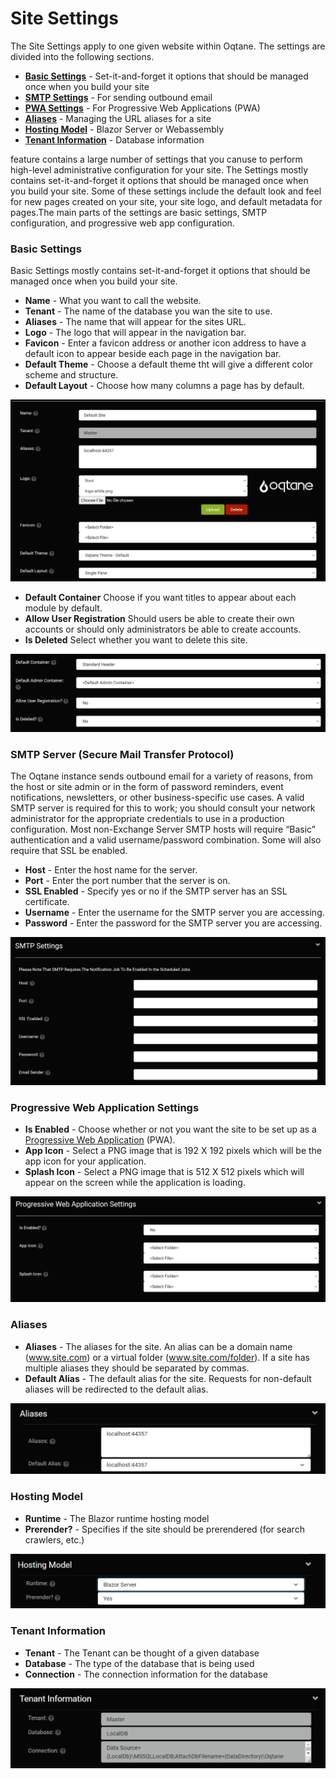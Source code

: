 # Site Settings

The Site Settings apply to one given website within Oqtane. The settings are divided into the following sections. 

* **[Basic Settings](#Basic)** - Set-it-and-forget it options that should be managed once when you build your site
* **[SMTP Settings](#SMTP)** - For sending outbound email
* **[PWA Settings](#PWA)** - For Progressive Web Applications (PWA)
* **[Aliases](#Aliases)** - Managing the URL aliases for a site
* **[Hosting Model](#Hosting)** - Blazor Server or Webassembly
* **[Tenant Information](#Tenant)** - Database information


feature contains a large number of settings that you canuse to perform high-level administrative configuration for your site. The Settings mostly contains set-it-and-forget it options that should be managed once when you build your site. Some of these settings include the default look and feel for new pages created on your site, your site logo, and default metadata for pages.The main parts of the settings are basic settings, SMTP configuration, and progressive web app configuration.

<a id="Basic"></a>
### Basic Settings
Basic Settings mostly contains set-it-and-forget it options that should be managed once when you build your site.
* **Name** - What you want to call the website.
* **Tenant** - The name of the database you wan the site to use.
* **Aliases** - The name that will appear for the sites URL.
* **Logo** - The logo that will appear in the navigation bar.
* **Favicon** - Enter a favicon address or another icon address to have a default icon to appear beside each page in the navigation bar.
* **Default Theme** - Choose a default theme tht will give a different color scheme and structure.
* **Default Layout** - Choose how many columns a page has by default.

![site-settingss1](./assets/site-settings-1.png)

* **Default Container** Choose if you want titles to appear about each module by default.
* **Allow User Registration** Should users be able to create their own accounts or should only administrators be able to create accounts.
* **Is Deleted** Select whether you want to delete this site.

![site-settings-2](./assets/site-settings-2.png)

<a id="SMTP"></a>
### SMTP Server (Secure Mail Transfer Protocol)
The Oqtane instance sends outbound email for a variety of reasons, from the host or site admin or in the form of password reminders, event notifications, newsletters, or other business-specific use cases. A valid SMTP server is required for this to work; you should consult your network administrator for the appropriate credentials to use in a production configuration. Most non-Exchange Server SMTP hosts will require “Basic” authentication and a valid username/password combination. Some will also require that SSL be enabled.

* **Host** - Enter the host name for the server.
* **Port** - Enter the port number that the server is on.
* **SSL Enabled** - Specify yes or no if the SMTP server has an SSL certificate.
* **Username** - Enter the username for the SMTP server you are accessing.
* **Password** - Enter the password for the SMTP server you are accessing.

![smtp-settings](./assets/smtp-settings.png)

<a id="PWA"></a>
### Progressive Web Application Settings
* **Is Enabled** - Choose whether or not you want the site to be set up as a [Progressive Web Application](https://developer.mozilla.org/en-US/docs/Web/Progressive_web_apps) (PWA).
* **App Icon** - Select a PNG image that is 192 X 192 pixels which will be the app icon for your application.
* **Splash Icon** - Select a PNG image that is 512 X 512 pixels which will appear on the screen while the application is loading.

![pwa-settings](./assets/pwa-settings.png)

<a id="Aliases"></a>
### Aliases

* **Aliases** - The aliases for the site. An alias can be a domain name (www.site.com) or a virtual folder (www.site.com/folder). If a site has multiple aliases they should be separated by commas. 
* **Default Alias** - The default alias for the site. Requests for non-default aliases will be redirected to the default alias. 

![alias-settings](./assets/site-alias-settings.png)


<a id="Hosting"></a>
### Hosting Model

* **Runtime** - The Blazor runtime hosting model
* **Prerender?** - Specifies if the site should be prerendered (for search crawlers, etc.)

![hosting-model-settings](./assets/site-hosting-model-settings.png)


<a id="Tenant"></a>
### Tenant Information

* **Tenant** - The Tenant can be thought of a given database
* **Database** - The type of the database that is being used
* **Connection** - The connection information for the database

![tenant-settings](./assets/site-tenant-settings.png)



